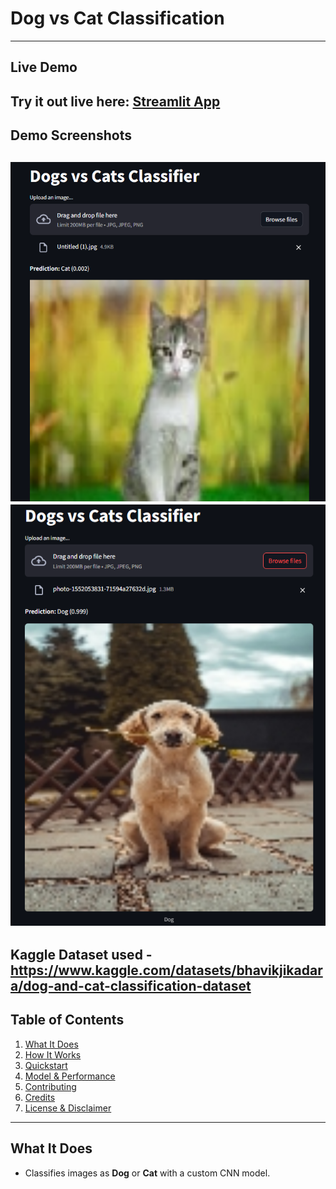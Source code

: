 # Dog vs Cat Classification
---
## Live Demo 
Try it out live here: 
[**Streamlit App**](https://abhisumat-dog-vs-cat-classification.streamlit.app/)
---
## Demo Screenshots
![Demo](demo.png)
![Demo2](demo2.png)
---
Kaggle Dataset used - https://www.kaggle.com/datasets/bhavikjikadara/dog-and-cat-classification-dataset
--- 
## Table of Contents 
1. [What It Does](#what-it-does)  
2. [How It Works](#how-it-works)  
3. [Quickstart](#quickstart)   
4. [Model & Performance](#model--performance)  
5. [Contributing](#contributing)  
6. [Credits](#credits)  
7. [License & Disclaimer](#license--disclaimer)
---
## What It Does 
- Classifies images as **Dog** or **Cat** with a custom CNN model.
